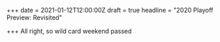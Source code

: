 +++
date = 2021-01-12T12:00:00Z
draft = true
headline = "2020 Playoff Preview: Revisited"

+++
All right, so wild card weekend passed 